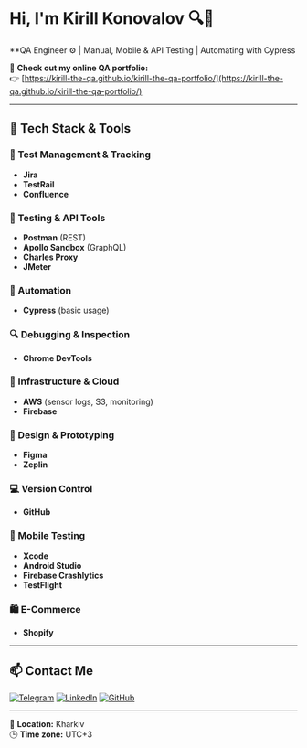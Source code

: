 # Hi, I'm Kirill Konovalov 🔍🐞

**QA Engineer ⚙️ | Manual, Mobile & API Testing | Automating with Cypress

🚀 **Check out my online QA portfolio:**  
👉 [https://kirill-the-qa.github.io/kirill-the-qa-portfolio/](https://kirill-the-qa.github.io/kirill-the-qa-portfolio/)

---

## 🧰 Tech Stack & Tools

### 🔧 Test Management & Tracking
- **Jira**
- **TestRail**
- **Confluence**

### 🔬 Testing & API Tools
- **Postman** (REST)
- **Apollo Sandbox** (GraphQL)
- **Charles Proxy**
- **JMeter**

### 🧪 Automation
- **Cypress** (basic usage)

### 🔍 Debugging & Inspection
- **Chrome DevTools**

### 🧰 Infrastructure & Cloud
- **AWS** (sensor logs, S3, monitoring)
- **Firebase**

### 🧠 Design & Prototyping
- **Figma**
- **Zeplin**

### 💻 Version Control
- **GitHub**

### 📱 Mobile Testing
- **Xcode**
- **Android Studio**
- **Firebase Crashlytics**
- **TestFlight**

### 🛍️ E-Commerce
- **Shopify**

---

## 📫 Contact Me

[![Telegram](https://img.shields.io/badge/Telegram-DoubleK2-blue?style=for-the-badge&logo=telegram&logoColor=white)](https://t.me/DoubleK2)
[![LinkedIn](https://img.shields.io/badge/LinkedIn-Kirill%20Konovalov-0077B5?style=for-the-badge&logo=linkedin&logoColor=white)](https://www.linkedin.com/in/kirillkonovalovqa/)
[![GitHub](https://img.shields.io/badge/GitHub-kirill--the--qa-181717?style=for-the-badge&logo=github)](https://github.com/kirill-the-qa)

---

📍 **Location:** Kharkiv  
🕒 **Time zone:** UTC+3  
